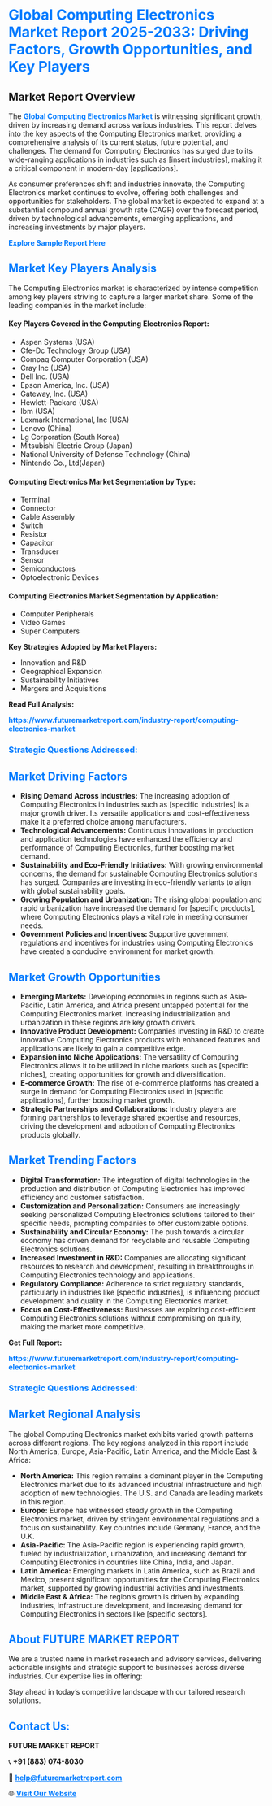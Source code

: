 <h1 style="color: #007BFF;">Global Computing Electronics Market Report 2025-2033: Driving Factors, Growth Opportunities, and Key Players</h1>

<section id="overview">
<h2>Market Report Overview</h2>
<p>The <a href="https://www.futuremarketreport.com/industry-report/computing-electronics-market" style="color: #007BFF; text-decoration: none;"><strong>Global Computing Electronics Market</strong></a> is witnessing significant growth, driven by increasing demand across various industries. This report delves into the key aspects of the Computing Electronics market, providing a comprehensive analysis of its current status, future potential, and challenges. The demand for Computing Electronics has surged due to its wide-ranging applications in industries such as [insert industries], making it a critical component in modern-day [applications].</p>
<p>As consumer preferences shift and industries innovate, the Computing Electronics market continues to evolve, offering both challenges and opportunities for stakeholders. The global market is expected to expand at a substantial compound annual growth rate (CAGR) over the forecast period, driven by technological advancements, emerging applications, and increasing investments by major players.</p>
</section>

<section id="overview">
<p><a href="https://www.futuremarketreport.com/request-sample/reportId=85010" style="color: #007BFF; text-decoration: none;"><strong>Explore Sample Report Here</strong></a></p>
</section>

<section id="key-players">
<h2 style="color: #007BFF;">Market Key Players Analysis</h2>
<p>The Computing Electronics market is characterized by intense competition among key players striving to capture a larger market share. Some of the leading companies in the market include:</p>
<h4>Key Players Covered in the Computing Electronics Report:</h4>
<ul><li>Aspen Systems (USA)</li><li>Cfe-Dc Technology Group (USA)</li><li>Compaq Computer Corporation (USA)</li><li>Cray Inc (USA)</li><li>Dell Inc. (USA)</li><li>Epson America, Inc. (USA)</li><li>Gateway, Inc. (USA)</li><li>Hewlett-Packard (USA)</li><li>Ibm (USA)</li><li>Lexmark International, Inc (USA)</li><li>Lenovo (China)</li><li>Lg Corporation (South Korea)</li><li>Mitsubishi Electric Group (Japan)</li><li>National University of Defense Technology (China)</li><li>Nintendo Co., Ltd(Japan)</li></ul>
<h4>Computing Electronics Market Segmentation by Type:</h4>
<ul><li>Terminal</li><li>Connector</li><li>Cable Assembly</li><li>Switch</li><li>Resistor</li><li>Capacitor</li><li>Transducer</li><li>Sensor</li><li>Semiconductors</li><li>Optoelectronic Devices</li></ul>

<h4>Computing Electronics Market Segmentation by Application:</h4>
<ul><li>Computer Peripherals</li><li>Video Games</li><li>Super Computers</li></ul>
<p><strong>Key Strategies Adopted by Market Players:</strong></p>
<ul>
<li>Innovation and R&D</li>
<li>Geographical Expansion</li>
<li>Sustainability Initiatives</li>
<li>Mergers and Acquisitions</li>
</ul>
</section>

<section>
<p><strong>Read Full Analysis: </strong></p><a href="https://www.futuremarketreport.com/industry-report/computing-electronics-market" style="color: #007BFF; text-decoration: none;"><strong>https://www.futuremarketreport.com/industry-report/computing-electronics-market</strong></a>
<h3 style="color: #007BFF;">Strategic Questions Addressed:</h3>
</section>

<section id="driving-factors">
<h2 style="color: #007BFF;">Market Driving Factors</h2>
<ul>
<li><strong>Rising Demand Across Industries:</strong> The increasing adoption of Computing Electronics in industries such as [specific industries] is a major growth driver. Its versatile applications and cost-effectiveness make it a preferred choice among manufacturers.</li>
<li><strong>Technological Advancements:</strong> Continuous innovations in production and application technologies have enhanced the efficiency and performance of Computing Electronics, further boosting market demand.</li>
<li><strong>Sustainability and Eco-Friendly Initiatives:</strong> With growing environmental concerns, the demand for sustainable Computing Electronics solutions has surged. Companies are investing in eco-friendly variants to align with global sustainability goals.</li>
<li><strong>Growing Population and Urbanization:</strong> The rising global population and rapid urbanization have increased the demand for [specific products], where Computing Electronics plays a vital role in meeting consumer needs.</li>
<li><strong>Government Policies and Incentives:</strong> Supportive government regulations and incentives for industries using Computing Electronics have created a conducive environment for market growth.</li>
</ul>
</section>

<section id="growth-opportunities">
<h2 style="color: #007BFF;">Market Growth Opportunities</h2>
<ul>
<li><strong>Emerging Markets:</strong> Developing economies in regions such as Asia-Pacific, Latin America, and Africa present untapped potential for the Computing Electronics market. Increasing industrialization and urbanization in these regions are key growth drivers.</li>
<li><strong>Innovative Product Development:</strong> Companies investing in R&D to create innovative Computing Electronics products with enhanced features and applications are likely to gain a competitive edge.</li>
<li><strong>Expansion into Niche Applications:</strong> The versatility of Computing Electronics allows it to be utilized in niche markets such as [specific niches], creating opportunities for growth and diversification.</li>
<li><strong>E-commerce Growth:</strong> The rise of e-commerce platforms has created a surge in demand for Computing Electronics used in [specific applications], further boosting market growth.</li>
<li><strong>Strategic Partnerships and Collaborations:</strong> Industry players are forming partnerships to leverage shared expertise and resources, driving the development and adoption of Computing Electronics products globally.</li>
</ul>
</section>

<section id="trending-factors">
<h2 style="color: #007BFF;">Market Trending Factors</h2>
<ul>
<li><strong>Digital Transformation:</strong> The integration of digital technologies in the production and distribution of Computing Electronics has improved efficiency and customer satisfaction.</li>
<li><strong>Customization and Personalization:</strong> Consumers are increasingly seeking personalized Computing Electronics solutions tailored to their specific needs, prompting companies to offer customizable options.</li>
<li><strong>Sustainability and Circular Economy:</strong> The push towards a circular economy has driven demand for recyclable and reusable Computing Electronics solutions.</li>
<li><strong>Increased Investment in R&D:</strong> Companies are allocating significant resources to research and development, resulting in breakthroughs in Computing Electronics technology and applications.</li>
<li><strong>Regulatory Compliance:</strong> Adherence to strict regulatory standards, particularly in industries like [specific industries], is influencing product development and quality in the Computing Electronics market.</li>
<li><strong>Focus on Cost-Effectiveness:</strong> Businesses are exploring cost-efficient Computing Electronics solutions without compromising on quality, making the market more competitive.</li>
</ul>
</section>

<section>
<p><strong>Get Full Report: </strong></p><a href="https://www.futuremarketreport.com/industry-report/computing-electronics-market" style="color: #007BFF; text-decoration: none;"><strong>https://www.futuremarketreport.com/industry-report/computing-electronics-market</strong></a>
<h3 style="color: #007BFF;">Strategic Questions Addressed:</h3>
</section>


<section id="regional-analysis">
<h2 style="color: #007BFF;">Market Regional Analysis</h2>
<p>The global Computing Electronics market exhibits varied growth patterns across different regions. The key regions analyzed in this report include North America, Europe, Asia-Pacific, Latin America, and the Middle East & Africa:</p>
<ul>
<li><strong>North America:</strong> This region remains a dominant player in the Computing Electronics market due to its advanced industrial infrastructure and high adoption of new technologies. The U.S. and Canada are leading markets in this region.</li>
<li><strong>Europe:</strong> Europe has witnessed steady growth in the Computing Electronics market, driven by stringent environmental regulations and a focus on sustainability. Key countries include Germany, France, and the U.K.</li>
<li><strong>Asia-Pacific:</strong> The Asia-Pacific region is experiencing rapid growth, fueled by industrialization, urbanization, and increasing demand for Computing Electronics in countries like China, India, and Japan.</li>
<li><strong>Latin America:</strong> Emerging markets in Latin America, such as Brazil and Mexico, present significant opportunities for the Computing Electronics market, supported by growing industrial activities and investments.</li>
<li><strong>Middle East & Africa:</strong> The region’s growth is driven by expanding industries, infrastructure development, and increasing demand for Computing Electronics in sectors like [specific sectors].</li>
</ul>
</section>

<footer>
<h2 style="color: #007BFF;">About FUTURE MARKET REPORT</h2>
<p>We are a trusted name in market research and advisory services, delivering actionable insights and strategic support to businesses across diverse industries. Our expertise lies in offering:</p>

<p>Stay ahead in today’s competitive landscape with our tailored research solutions.</p>

<h2 style="color: #007BFF;">Contact Us:</h2>
<p><strong>FUTURE MARKET REPORT</strong></p>
<p>📞 <strong>+91 (883) 074-8030</strong></p>
<p>📧 <strong><a href="mailto:help@futuremarketreport.com" style="color: #007BFF;">help@futuremarketreport.com</a></strong></p>
<p>🌐 <strong><a href="https://www.futuremarketreport.com/" style="color: #007BFF;">Visit Our Website</a></strong></p>
</footer>